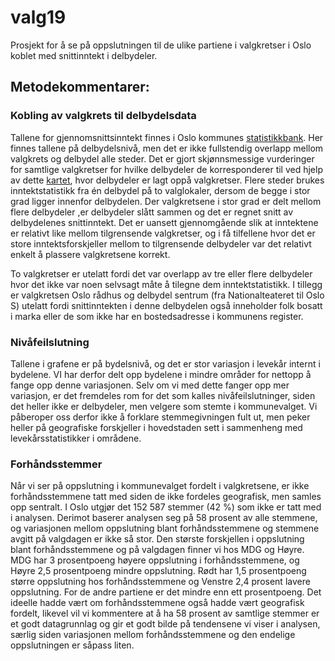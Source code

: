 # valg19

Prosjekt for å se på oppslutningen til de ulike partiene i valgkretser i Oslo koblet med snittinntekt i delbydeler. 


## Metodekommentarer:

### Kobling av valgkrets til delbydelsdata

Tallene for gjennomsnittsinntekt finnes i Oslo kommunes [statistikkbank](statistikkbanken.oslo.kommune.no). Her finnes tallene på delbydelsnivå, men det er ikke fullstendig overlapp mellom valgkrets og delbydel alle steder. Det er gjort skjønnsmessige vurderinger for samtlige valgkretser for hvilke delbydeler de korresponderer til ved hjelp av dette [kartet](), hvor delbydeler er lagt oppå valgkretser. Flere steder brukes inntektstatistikk fra én delbydel på to valglokaler, dersom de begge i stor grad ligger innenfor delbydelen. Der valgkretsene i stor grad er delt mellom flere delbydeler ,er delbydeler slått sammen og det er regnet snitt av delbydelenes snittinntekt. Det er uansett gjennomgående slik at inntektene er relativt like mellom tilgrensende valgkretser, og i få tilfellene hvor det er store inntektsforskjeller mellom to tilgrensende delbydeler var det relativt enkelt å plassere valgkretsene korrekt.

To valgkretser er utelatt fordi det var overlapp av tre eller flere delbydeler hvor det ikke var noen selvsagt måte å tilegne dem inntektstatistikk. I tillegg er valgkretsen Oslo rådhus og delbydel sentrum (fra Nationalteateret til Oslo S) utelatt fordi snittinntekten i denne delbydelen også inneholder folk bosatt i marka eller de som ikke har en bostedsadresse i kommunens register.

### Nivåfeilslutning

Tallene i grafene er på bydelsnivå, og det er stor variasjon i levekår internt i bydelene. VI har derfor delt opp bydelene i mindre områder for nettopp å fange opp denne variasjonen. Selv om vi med dette fanger opp mer variasjon, er det fremdeles rom for det som kalles nivåfeilslutninger, siden det heller ikke er delbydeler, men velgere som stemte i kommunevalget. Vi påberoper oss derfor ikke å forklare stemmegivningen fult ut, men peker heller på geografiske forskjeller i hovedstaden sett i sammenheng med levekårsstatistikker i områdene.


### Forhåndsstemmer

Når vi ser på oppslutning i kommunevalget fordelt i valgkretsene, er ikke forhåndsstemmene tatt med siden de ikke fordeles geografisk, men samles opp sentralt. I Oslo utgjør det 152 587 stemmer (42 %) som ikke er tatt med i analysen. Derimot baserer analysen seg på 58 prosent av alle stemmene, og variasjonen mellom oppslutning blant forhåndsstemmene og stemmene avgitt på valgdagen er ikke så stor. Den største forskjellen i oppslutning blant forhåndsstemmene og på valgdagen finner vi hos MDG og Høyre. MDG har 3 prosentpoeng høyere oppslutning i forhåndsstemmene, og Høyre 2,5 prosentpoeng mindre oppslutning. Rødt har 1,5 prosentpoeng større oppslutning hos forhåndsstemmene og Venstre 2,4 prosent lavere oppslutning. For de andre partiene er det mindre enn ett prosentpoeng. Det ideelle hadde vært om forhåndsstemmene også hadde vært geografisk fordelt, likevel vil vi kommentere at å ha 58 prosent av samtlige stemmer er et godt datagrunnlag og gir et godt bilde på tendensene vi viser i analysen, særlig siden variasjonen mellom forhåndsstemmene og den endelige oppslutningen er såpass liten.
